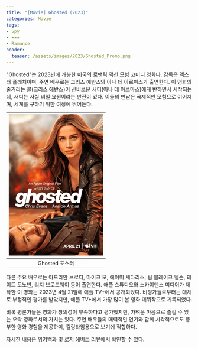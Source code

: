 ```yaml
---
title: "[Movie] Ghosted (2023)"
categories: Movie
tags:
- Spy
- ★★★
- Ramance
header:
  teaser: /assets/images/2023/Ghosted_Promo.png
---
```


"Ghosted"는 2023년에 개봉한 미국의 로맨틱 액션 모험 코미디 영화다. 감독은 덱스터 플레처이며, 주연 배우로는 크리스 에반스와 아나 데 아르마스가 출연한다. 이 영화의 줄거리는 콜(크리스 에반스)이 신비로운 새디(아나 데 아르마스)에게 반하면서 시작되는데, 새디는 사실 비밀 요원이라는 반전이 있다. 이들의 만남은 국제적인 모험으로 이어지며, 세계를 구하기 위한 여정에 뛰어든다.

|![](/assets/images/2023/Ghosted_Promo.png)|
|:---:|
|Ghosted 포스터|

다른 주요 배우로는 아드리안 브로디, 마이크 모, 에이미 세다리스, 팀 블레이크 넬슨, 테이트 도노반, 리지 브로드웨이 등이 출연한다. 애플 스튜디오와 스카이댄스 미디어가 제작한 이 영화는 2023년 4월 21일에 애플 TV+에서 공개되었다. 비평가들로부터는 대체로 부정적인 평가를 받았지만, 애플 TV+에서 가장 많이 본 영화 데뷔작으로 기록되었다.

비록 평론가들은 영화가 창의성이 부족하다고 평가했지만, 가벼운 마음으로 즐길 수 있는 오락 영화로서의 가치는 있다. 주연 배우들의 매력적인 연기와 함께 시각적으로도 풍부한 영화 경험을 제공하며, 킬링타임용으로 보기에 적합하다.

자세한 내용은 [위키백과](https://en.wikipedia.org/wiki/Ghosted_(2023_film)) 및 [로저 에버트 리뷰](https://www.rogerebert.com/reviews/ghosted-movie-review-2023)에서 확인할 수 있다.